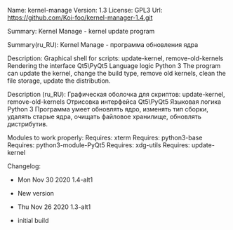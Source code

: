 Name: kernel-manage
Version: 1.3
License: GPL3
Url: https://github.com/Koi-foo/kernel-manager-1.4.git

Summary: 
Kernel Manage - kernel update program

Summary(ru_RU): 
Kernel Manage - программа обновления ядра

Description:
Graphical shell for scripts: update-kernel, remove-old-kernels
Rendering the interface Qt5\PyQt5
Language logic Python 3
The program can update the kernel, change the build type, remove old kernels, clean the file storage, update the distribution.

Description (ru_RU):
Графическая оболочка для скриптов: update-kernel, remove-old-kernels
Отрисовка интерфейса Qt5\PyQt5
Языковая логика Python 3
Программа умеет обновлять ядро, изменять тип сборки, удалять старые ядра, очищать файловое хранилище, обновлять дистрибутив.

Modules to work properly:
Requires: xterm
Requires: python3-base
Requires: python3-module-PyQt5
Requires: xdg-utils
Requires: update-kernel

Changelog:
* Mon Nov 30 2020 1.4-alt1
- New version

* Thu Nov 26 2020 1.3-alt1
- initial build
